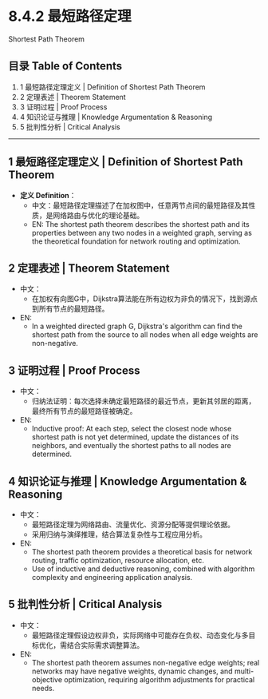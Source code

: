 # 8.4.2 最短路径定理

Shortest Path Theorem

## 目录 Table of Contents

1. 1 最短路径定理定义 | Definition of Shortest Path Theorem
2. 2 定理表述 | Theorem Statement
3. 3 证明过程 | Proof Process
4. 4 知识论证与推理 | Knowledge Argumentation & Reasoning
5. 5 批判性分析 | Critical Analysis

---

## 1 最短路径定理定义 | Definition of Shortest Path Theorem

- **定义 Definition**：
  - 中文：最短路径定理描述了在加权图中，任意两节点间的最短路径及其性质，是网络路由与优化的理论基础。
  - EN: The shortest path theorem describes the shortest path and its properties between any two nodes in a weighted graph, serving as the theoretical foundation for network routing and optimization.

## 2 定理表述 | Theorem Statement

- 中文：
  - 在加权有向图G中，Dijkstra算法能在所有边权为非负的情况下，找到源点到所有节点的最短路径。
- EN:
  - In a weighted directed graph G, Dijkstra's algorithm can find the shortest path from the source to all nodes when all edge weights are non-negative.

## 3 证明过程 | Proof Process

- 中文：
  - 归纳法证明：每次选择未确定最短路径的最近节点，更新其邻居的距离，最终所有节点的最短路径被确定。
- EN:
  - Inductive proof: At each step, select the closest node whose shortest path is not yet determined, update the distances of its neighbors, and eventually the shortest paths to all nodes are determined.

## 4 知识论证与推理 | Knowledge Argumentation & Reasoning

- 中文：
  - 最短路径定理为网络路由、流量优化、资源分配等提供理论依据。
  - 采用归纳与演绎推理，结合算法复杂性与工程应用分析。
- EN:
  - The shortest path theorem provides a theoretical basis for network routing, traffic optimization, resource allocation, etc.
  - Use of inductive and deductive reasoning, combined with algorithm complexity and engineering application analysis.

## 5 批判性分析 | Critical Analysis

- 中文：
  - 最短路径定理假设边权非负，实际网络中可能存在负权、动态变化与多目标优化，需结合实际需求调整算法。
- EN:
  - The shortest path theorem assumes non-negative edge weights; real networks may have negative weights, dynamic changes, and multi-objective optimization, requiring algorithm adjustments for practical needs.
